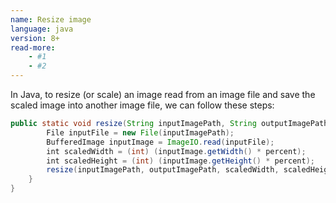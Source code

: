 ```yaml
---
name: Resize image
language: java
version: 8+
read-more:
    - #1
    - #2
---
```

In Java, to resize (or scale) an image read from an image file and save the scaled image into another image file, we can follow these steps:

```java
public static void resize(String inputImagePath, String outputImagePath, double percent) {
        File inputFile = new File(inputImagePath);
        BufferedImage inputImage = ImageIO.read(inputFile);
        int scaledWidth = (int) (inputImage.getWidth() * percent);
        int scaledHeight = (int) (inputImage.getHeight() * percent);
        resize(inputImagePath, outputImagePath, scaledWidth, scaledHeight);
    }
}
```
